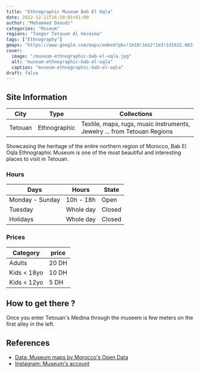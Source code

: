 ```yaml
---
title: "Ethnographic Museum Bab El Oqla"
date: 2022-12-11T16:19:01+01:00
author: "Mohammed Daoudi"
categories: "Museum"
regions: "Tanger Tetouan Al Hoceima"
tags: ["Ethnography"]
gmaps: "https://www.google.com/maps/embed?pb=!1m18!1m12!1m3!1d1622.6651941586415!2d-5.3639963!3d35.5702363!2m3!1f0!2f0!3f0!3m2!1i1024!2i768!4f13.1!3m3!1m2!1s0xd0b425a5c5fe793%3A0x178f238522fb39c4!2sEthnographic%20Museum!5e0!3m2!1sen!2sma!4v1670772128518!5m2!1sen!2sma"
cover:
  image: "/museum-ethnographic-bab-el-oqla.jpg"
  alt: "museum-ethnographic-bab-el-oqla"
  caption: "museum-ethnographic-bab-el-oqla"
draft: false
---
```


## Site Information

| City    | Type         | Collections                                                              |
| ---     | ---          | ---                                                                      |
| Tetouan | Ethnographic | Textile, maps, rugs, music instruments, Jewelry ... from Tetouan Regions |

Showcasing the heritage of the entire northern region of Morocco, Bab El Oqla Ethnographic Museum is one of the most beautiful and interesting places to visit in Tetouan.

### Hours

| Days            | Hours     | State  |
| ---             | ---       | ---    |
| Monday - Sunday | 10h - 18h | Open   |
| Tuesday         | Whole day | Closed |
| Holidays        | Whole day | Closed |

### Prices

| Category    | price |
| ---         | ---   |
| Adults      | 20 DH |
| Kids < 18yo | 10 DH |
| Kids < 12yo | 5 DH  |

## How to get there ?
Once you enter Tetouan's Medina through the museem is few meters on the first alley in the left.

## References
- [Data: Museum maps by Morocco's Open Data](https://data.gov.ma/data/fr/dataset/cartographie-des-musees-au-maroc/resource/2a38c716-5217-46f8-b648-c26e6692149c)
- [Instagram: Museum's account](https://www.instagram.com/museebabeloqla/)


